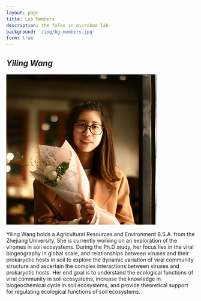 ```yaml
---
layout: page
title: Lab Members
description: the folks in microbma lab
background: '/img/bg-members.jpg'
form: true
---
```


## *Yiling Wang*

![](img/members/wangyiling.jpg)

Yiling Wang holds a Agricultural Resources and Environment B.S.A. from the Zhejiang University. She is currently working on an exploration of the viromes in soil ecosystems. During the Ph.D study, her focus lies in the viral biogeography in global scale, and relationships between viruses and their prokaryotic hosts in soil to explore the dynamic variation of viral community structure and ascertain the complex interactions between viruses and prokaryotic hosts. Her end goal is to understand the ecological functions of viral community in soil ecosystems, increase the knowledge in biogeochemical cycle in soil ecosystems, and provide theoretical support for regulating ecological functions of soil ecosystems.